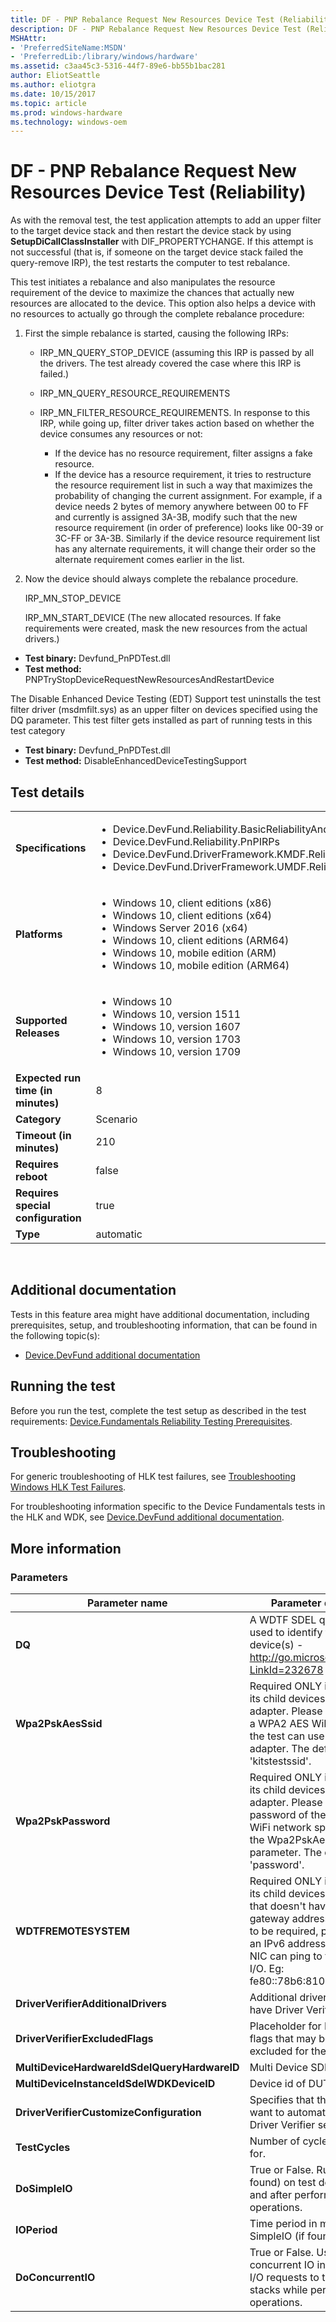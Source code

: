 ```yaml
---
title: DF - PNP Rebalance Request New Resources Device Test (Reliability)
description: DF - PNP Rebalance Request New Resources Device Test (Reliability)
MSHAttr:
- 'PreferredSiteName:MSDN'
- 'PreferredLib:/library/windows/hardware'
ms.assetid: c3aa45c3-5316-44f7-89e6-bb55b1bac281
author: EliotSeattle
ms.author: eliotgra
ms.date: 10/15/2017
ms.topic: article
ms.prod: windows-hardware
ms.technology: windows-oem
---
```


# <span id="p_hlk_test.c71001f9-0751-428a-9c21-eb2a77baf0ff"></span>DF - PNP Rebalance Request New Resources Device Test (Reliability)


As with the removal test, the test application attempts to add an upper filter to the target device stack and then restart the device stack by using **SetupDiCallClassInstaller** with DIF\_PROPERTYCHANGE. If this attempt is not successful (that is, if someone on the target device stack failed the query-remove IRP), the test restarts the computer to test rebalance.

This test initiates a rebalance and also manipulates the resource requirement of the device to maximize the chances that actually new resources are allocated to the device. This option also helps a device with no resources to actually go through the complete rebalance procedure:

1.  First the simple rebalance is started, causing the following IRPs:

    -   IRP\_MN\_QUERY\_STOP\_DEVICE (assuming this IRP is passed by all the drivers. The test already covered the case where this IRP is failed.)
    -   IRP\_MN\_QUERY\_RESOURCE\_REQUIREMENTS
    -   IRP\_MN\_FILTER\_RESOURCE\_REQUIREMENTS. In response to this IRP, while going up, filter driver takes action based on whether the device consumes any resources or not:

        -   If the device has no resource requirement, filter assigns a fake resource.
        -   If the device has a resource requirement, it tries to restructure the resource requirement list in such a way that maximizes the probability of changing the current assignment. For example, if a device needs 2 bytes of memory anywhere between 00 to FF and currently is assigned 3A-3B, modify such that the new resource requirement (in order of preference) looks like 00-39 or 3C-FF or 3A-3B. Similarly if the device resource requirement list has any alternate requirements, it will change their order so the alternate requirement comes earlier in the list.

2.  Now the device should always complete the rebalance procedure.

    IRP\_MN\_STOP\_DEVICE

    IRP\_MN\_START\_DEVICE (The new allocated resources. If fake requirements were created, mask the new resources from the actual drivers.)

-   **Test binary:** Devfund\_PnPDTest.dll
-   **Test method:** PNPTryStopDeviceRequestNewResourcesAndRestartDevice

The Disable Enhanced Device Testing (EDT) Support test uninstalls the test filter driver (msdmfilt.sys) as an upper filter on devices specified using the DQ parameter. This test filter gets installed as part of running tests in this test category

-   **Test binary:** Devfund\_PnPDTest.dll
-   **Test method:** DisableEnhancedDeviceTestingSupport

## Test details
|||
|---|---|
| **Specifications**  | <ul><li>Device.DevFund.Reliability.BasicReliabilityAndPerformance</li><li>Device.DevFund.Reliability.PnPIRPs</li><li>Device.DevFund.DriverFramework.KMDF.Reliability</li><li>Device.DevFund.DriverFramework.UMDF.Reliability</li></ul> |  
| **Platforms**   | <ul><li>Windows 10, client editions (x86)</li><li>Windows 10, client editions (x64)</li><li>Windows Server 2016 (x64)</li><li>Windows 10, client editions (ARM64)</li><li>Windows 10, mobile edition (ARM)</li><li>Windows 10, mobile edition (ARM64)</li></ul> |
| **Supported Releases** | <ul><li>Windows 10</li><li>Windows 10, version 1511</li><li>Windows 10, version 1607</li><li>Windows 10, version 1703</li><li>Windows 10, version 1709</li></ul> |
|**Expected run time (in minutes)**| 8 |
|**Category**| Scenario |
|**Timeout (in minutes)**| 210 |
|**Requires reboot**| false |
|**Requires special configuration**| true |
|**Type**| automatic |

 

## <span id="Additional_documentation"></span><span id="additional_documentation"></span><span id="ADDITIONAL_DOCUMENTATION"></span>Additional documentation


Tests in this feature area might have additional documentation, including prerequisites, setup, and troubleshooting information, that can be found in the following topic(s):

-   [Device.DevFund additional documentation](device-devfund-additional-documentation.md)

## <span id="Running_the_test"></span><span id="running_the_test"></span><span id="RUNNING_THE_TEST"></span>Running the test


Before you run the test, complete the test setup as described in the test requirements: [Device.Fundamentals Reliability Testing Prerequisites](devicefundamentals-reliability-testing-prerequisites.md).

## <span id="Troubleshooting"></span><span id="troubleshooting"></span><span id="TROUBLESHOOTING"></span>Troubleshooting


For generic troubleshooting of HLK test failures, see [Troubleshooting Windows HLK Test Failures](..\user\troubleshooting-windows-hlk-test-failures.md).

For troubleshooting information specific to the Device Fundamentals tests in the HLK and WDK, see [Device.DevFund additional documentation](device-devfund-additional-documentation.md).

## <span id="More_information"></span><span id="more_information"></span><span id="MORE_INFORMATION"></span>More information


### <span id="Parameters"></span><span id="parameters"></span><span id="PARAMETERS"></span>Parameters

| Parameter name                               | Parameter description                                                                                                                                                                                                                                |
|----------------------------------------------|------------------------------------------------------------------------------------------------------------------------------------------------------------------------------------------------------------------------------------------------------|
| **DQ**                                       | A WDTF SDEL query that is used to identify the target device(s) - http://go.microsoft.com/fwlink/?LinkId=232678                                                                                                                                      |
| **Wpa2PskAesSsid**                           | Required ONLY if DUT or one of its child devices is a WiFi adapter. Please provide SSID of a WPA2 AES WiFi network that the test can use to test the WiFi adapter. The default is 'kitstestssid'.                                                    |
| **Wpa2PskPassword**                          | Required ONLY if DUT or one of its child devices is a WiFi adapter. Please provide password of the WPA2 AES WiFi network specified using the Wpa2PskAesSsid parameter. The default is 'password'.                                                    |
| **WDTFREMOTESYSTEM**                         | Required ONLY if DUT or one of its child devices is a wired NIC that doesn't have an IPv6 gateway address. If determined to be required, please provide an IPv6 address that the test NIC can ping to test network I/O. Eg: fe80::78b6:810:9c12:46cd |
| **DriverVerifierAdditionalDrivers**          | Additional drivers that should have Driver Verifier enabled                                                                                                                                                                                          |
| **DriverVerifierExcludedFlags**              | Placeholder for Driver Verifier flags that may be manually excluded for the test run                                                                                                                                                                 |
| **MultiDeviceHardwareIdSdelQueryHardwareID** | Multi Device SDEL                                                                                                                                                                                                                                    |
| **MultiDeviceInstanceIdSdelWDKDeviceID**     | Device id of DUT                                                                                                                                                                                                                                     |
| **DriverVerifierCustomizeConfiguration**     | Specifies that this test may want to automatically update Driver Verifier settings                                                                                                                                                                   |
| **TestCycles**                               | Number of cycles to run the test for.                                                                                                                                                                                                                |
| **DoSimpleIO**                               | True or False. Runs SimpleIO (if found) on test devices before and after performing PNP operations.                                                                                                                                                  |
| **IOPeriod**                                 | Time period in minutes to run SimpleIO (if found).                                                                                                                                                                                                   |
| **DoConcurrentIO**                           | True or False. Uses WDTF concurrent IO interface to send I/O requests to target device stacks while performing PNP operations.                                                                                                                       |

 

 

 






